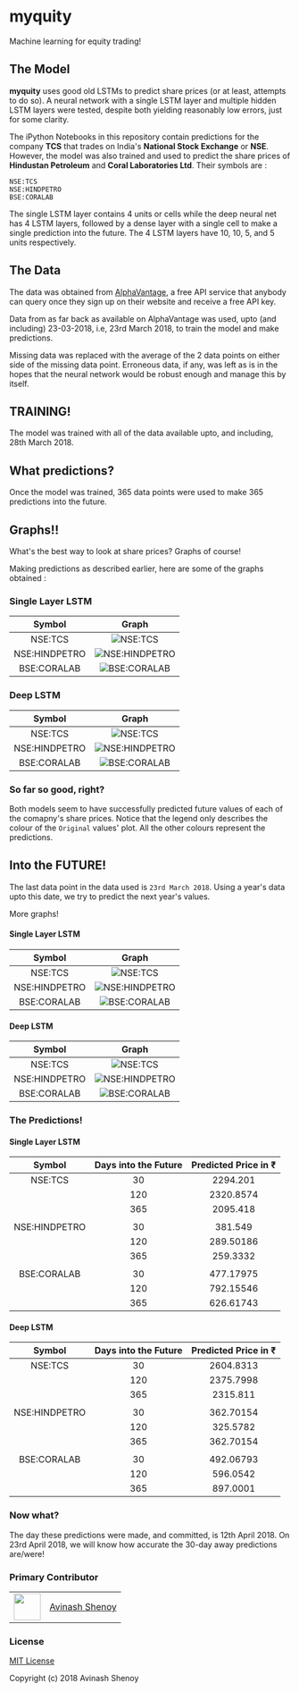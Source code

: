 # myquity

Machine learning for equity trading!

## The Model

**myquity** uses good old LSTMs to predict share prices (or at least, attempts to do so). A neural network with a single LSTM layer and multiple hidden LSTM layers were tested, despite both yielding reasonably low errors, just for some clarity.

The iPython Notebooks in this repository contain predictions for the company **TCS** that trades on India's **National Stock Exchange** or **NSE**. However, the model was also trained and used to predict the share prices of **Hindustan Petroleum** and **Coral Laboratories Ltd**. Their symbols are :

    NSE:TCS
    NSE:HINDPETRO
    BSE:CORALAB


The single LSTM layer contains 4 units or cells while the deep neural net has 4 LSTM layers, followed by a dense layer with a single cell to make a single prediction into the future. The 4 LSTM layers have 10, 10, 5, and 5 units respectively.

## The Data

The data was obtained from [AlphaVantage](https://www.alphavantage.co), a free API service that anybody can query once they sign up on their website and receive a free API key.

Data from as far back as available on AlphaVantage was used, upto (and including) 23-03-2018, i.e, 23rd March 2018, to train the model and make predictions.

Missing data was replaced with the average of the 2 data points on either side of the missing data point. Erroneous data, if any, was left as is in the hopes that the neural network would be robust enough and manage this by itself.

## TRAINING!

The model was trained with all of the data available upto, and including, 28th March 2018.

## What predictions?

Once the model was trained, 365 data points were used to make 365 predictions into the future.

## Graphs!!

What's the best way to look at share prices? Graphs of course!

Making predictions as described earlier, here are some of the graphs obtained :

### Single Layer LSTM

|Symbol|Graph|
|:-:|:-:|
| NSE:TCS | ![NSE:TCS](https://github.com/avinashshenoy97/myquity/blob/master/plots/Single%20LSTM/NSE:TCS.png) |
| NSE:HINDPETRO|![NSE:HINDPETRO](https://github.com/avinashshenoy97/myquity/blob/master/plots/Single%20LSTM/NSE:HINDPETRO.png) |
| BSE:CORALAB | ![BSE:CORALAB](https://github.com/avinashshenoy97/myquity/blob/master/plots/Single%20LSTM/BSE:CORALAB.png) |


### Deep LSTM

|Symbol|Graph|
|:-:|:-:|
| NSE:TCS | ![NSE:TCS](https://github.com/avinashshenoy97/myquity/blob/master/plots/Deep%20LSTM/NSE:TCS.png) |
| NSE:HINDPETRO|![NSE:HINDPETRO](https://github.com/avinashshenoy97/myquity/blob/master/plots/Deep%20LSTM/NSE:HINDPETRO.png) |
| BSE:CORALAB | ![BSE:CORALAB](https://github.com/avinashshenoy97/myquity/blob/master/plots/Deep%20LSTM/BSE:CORALAB.png) |

### So far so good, right?

Both models seem to have successfully predicted future values of each of the comapny's share prices. Notice that the legend only describes the colour of the `Original` values' plot. All the other colours represent the predictions.

## Into the FUTURE!

The last data point in the data used is `23rd March 2018`. Using a year's data upto this date, we try to predict the next year's values.

More graphs!

#### Single Layer LSTM

|Symbol|Graph|
|:-:|:-:|
| NSE:TCS | ![NSE:TCS](https://github.com/avinashshenoy97/myquity/blob/master/plots/Single%20LSTM/Future/nextNSE:TCS.png) |
| NSE:HINDPETRO|![NSE:HINDPETRO](https://github.com/avinashshenoy97/myquity/blob/master/plots/Single%20LSTM/Future/nextNSE:HINDPETRO.png) |
| BSE:CORALAB | ![BSE:CORALAB](https://github.com/avinashshenoy97/myquity/blob/master/plots/Single%20LSTM/Future/nextBSE:CORALAB.png) |

#### Deep LSTM

|Symbol|Graph|
|:-:|:-:|
| NSE:TCS | ![NSE:TCS](https://github.com/avinashshenoy97/myquity/blob/master/plots/Deep%20LSTM/Future/nextNSE:TCS.png) |
| NSE:HINDPETRO|![NSE:HINDPETRO](https://github.com/avinashshenoy97/myquity/blob/master/plots/Deep%20LSTM/Future/nextNSE:HINDPETRO.png) |
| BSE:CORALAB | ![BSE:CORALAB](https://github.com/avinashshenoy97/myquity/blob/master/plots/Deep%20LSTM/Future/nextBSE:CORALAB.png) |


### The Predictions!

#### Single Layer LSTM

| Symbol | Days into the Future | Predicted Price in ₹ |
| :----: | :----: | :-------------: |
| NSE:TCS | 30 | 2294.201 |
|  | 120 | 2320.8574 |
|  | 365 | 2095.418 |
| | | |
| NSE:HINDPETRO | 30 | 381.549 |
| | 120 | 289.50186 |
| | 365 | 259.3332 |
| | | |
| BSE:CORALAB | 30 | 477.17975 |
| | 120 | 792.15546 |
| | 365 | 626.61743 |

#### Deep LSTM

| Symbol | Days into the Future | Predicted Price in ₹ |
| :----: | :----: | :-------------: |
| NSE:TCS | 30 | 2604.8313 |
|  | 120 | 2375.7998 |
|  | 365 | 2315.811 |
| | | |
| NSE:HINDPETRO | 30 | 362.70154 |
| | 120 | 325.5782 |
| | 365 | 362.70154 |
| | | |
| BSE:CORALAB | 30 | 492.06793 |
| | 120 | 596.0542 |
| | 365 | 897.0001 |

### Now what?

The day these predictions were made, and committed, is 12th April 2018. On 23rd April 2018, we will know how accurate the 30-day away predictions are/were!

### Primary Contributor
| | |
| :-: | :-: |
| <img src="https://github.com/avinashshenoy97.png" width="48"> | [Avinash Shenoy](https://github.com/avinashshenoy97) | 

### License

[MIT License](https://github.com/avinashshenoy97/myquity/blob/master/LICENSE)

Copyright (c) 2018 Avinash Shenoy